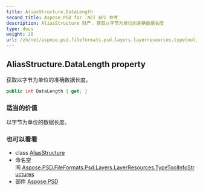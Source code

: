 ```yaml
---
title: AliasStructure.DataLength
second_title: Aspose.PSD for .NET API 参考
description: AliasStructure 财产. 获取以字节为单位的准确数据长度
type: docs
weight: 20
url: /zh/net/aspose.psd.fileformats.psd.layers.layerresources.typetoolinfostructures/aliasstructure/datalength/
---
```

## AliasStructure.DataLength property

获取以字节为单位的准确数据长度。

```csharp
public int DataLength { get; }
```

### 适当的价值

以字节为单位的数据长度。

### 也可以看看

* class [AliasStructure](../)
* 命名空间 [Aspose.PSD.FileFormats.Psd.Layers.LayerResources.TypeToolInfoStructures](../../aliasstructure/)
* 部件 [Aspose.PSD](../../../)


